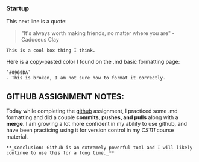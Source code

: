 ### Startup

This next line is a quote:
> "It's always worth making friends, no matter where you are" -Caduceus Clay

```
This is a cool box thing I think.
```

Here is a copy-pasted color I found on the .md basic formatting page:
```
`#0969DA`
- This is broken, I am not sure how to format it correctly.
```

## GITHUB ASSIGNMENT NOTES:
Today while completing the [github](https://github.com/webprogramming260/.github/blob/main/profile/essentials/gitHub/gitHub.md) assignment, 
I practiced some .md formatting and did a couple **commits, pushes, and pulls** along with a **merge**. I am growing a lot more confident 
in my ability to use github, and have been practicing using it for version control in my *CS111* course material.
```
**_Conclusion: Github is an extremely powerful tool and I will likely continue to use this for a long time._**
```
